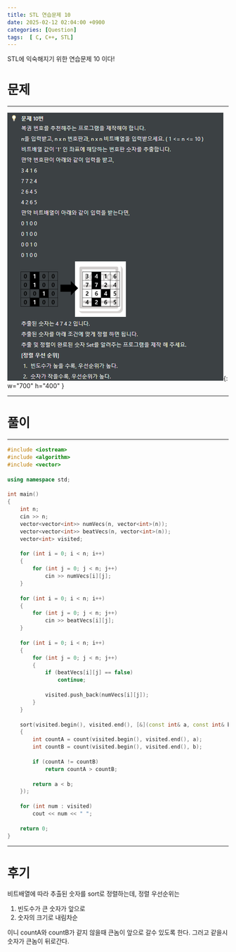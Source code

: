 ```yaml
---
title: STL 연습문제 10
date: 2025-02-12 02:04:00 +0900
categories: [Question]  
tags:  [ C, C++, STL]
---
```


STL에 익숙해지기 위한 연습문제 10 이다!

# 문제   
---------------------------------------
![Desktop View](/assets/img/stl10.png){: w="700" h="400" }

---------------------------------------

# 풀이
---------------------------------------
```c++
#include <iostream>
#include <algorithm>
#include <vector>

using namespace std;

int main()
{
    int n;
    cin >> n;
    vector<vector<int>> numVecs(n, vector<int>(n));
    vector<vector<int>> beatVecs(n, vector<int>(n));
    vector<int> visited;
    
    for (int i = 0; i < n; i++)
    {
        for (int j = 0; j < n; j++)
            cin >> numVecs[i][j];
    }
    
    for (int i = 0; i < n; i++)
    {
        for (int j = 0; j < n; j++)
            cin >> beatVecs[i][j];
    }
    
    for (int i = 0; i < n; i++)
    {
        for (int j = 0; j < n; j++)
        {
            if (beatVecs[i][j] == false)
                continue;
            
            visited.push_back(numVecs[i][j]);
        }
    }
    
    sort(visited.begin(), visited.end(), [&](const int& a, const int& b) 
    {
        int countA = count(visited.begin(), visited.end(), a);
        int countB = count(visited.begin(), visited.end(), b);
        
        if (countA != countB)
            return countA > countB;
        
        return a < b;
    });
    
    for (int num : visited)
        cout << num << " ";
    
    return 0;
}
````

---------------------------------------

# 후기

비트배열에 따라 추출된 숫자를 sort로 정렬하는데, 정렬 우선순위는

1. 빈도수가 큰 숫자가 앞으로
2. 숫자의 크기로 내림차순

이니 countA와 countB가 같지 않을때 큰놈이 앞으로 갈수 있도록 한다.
그러고 같을시 숫자가 큰놈이 뒤로간다.
